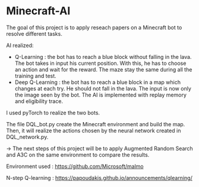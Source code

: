 # Minecraft-AI

The goal of this project is to apply reseach papers on a Minecraft bot to resolve different tasks.

AI realized:
- Q-Learning : the bot has to reach a blue block without falling in the lava. The bot takes in input his current position. With this, he has to choose an action and wait for the reward. The maze stay the same during all the training and test.
- Deep Q-Learning : the bot has to reach a blue block in a map which changes at each try. He should not fall in the lava. The input is now only the image seen by the bot. The AI is implemented with replay memory and eligibility trace.

I used pyTorch to realize the two bots.

The file DQL_bot.py create the Minecraft environment and build the map. Then, it will realize the actions chosen by the neural network created in DQL_network.py.

-> The next steps of this project will be to apply Augmented Random Search and A3C on the same environment to compare the results.

Environment used : https://github.com/Microsoft/malmo

N-step Q-learning : https://papoudakis.github.io/announcements/qlearning/
